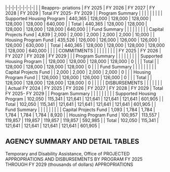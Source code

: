 |-|-|-|-|-|-|-|-|
| | Reappro-  priations | FY 2025 | FY 2026 | FY 2027 | FY 2028 | FY 2029 | Total FY 2025- FY 2029 |
| Program Summary | | | | | | | |
| Supported Housing Program | 440,365 | 128,000 | 128,000 | 128,000 | 128,000 | 128,000 | 640,000 |
| Total | 440,365 | 128,000 | 128,000 | 128,000 | 128,000 | 128,000 | 640,000 |
| Fund Summary | | | | | | | |
| Capital Projects Fund | 4,839 | 2,000 | 2,000 | 2,000 | 2,000 | 2,000 | 10,000 |
| Housing Program Fund | 435,526 | 126,000 | 126,000 | 126,000 | 126,000 | 126,000 | 630,000 |
| Total | 440,365 | 128,000 | 128,000 | 128,000 | 128,000 | 128,000 | 640,000 |
| | | COMMITMENTS | | | | | |
| | | FY 2025 | FY 2026 | FY 2027 | FY 2028 | FY 2029 | |
| Program Summary | | | | | | | |
| Supported Housing Program | | 128,000 | 128,000 | 128,000 | 128,000 | 0 | |
| Total | | 128,000 | 128,000 | 128,000 | 128,000 | 0 | |
| Fund Summary | | | | | | | |
| Capital Projects Fund | | 2,000 | 2,000 | 2,000 | 2,000 | 0 | |
| Housing Program Fund | | 126,000 | 126,000 | 126,000 | 126,000 | 0 | |
| Total | | 128,000 | 128,000 | 128,000 | 128,000 | 0 | |
| | | DISBURSEMENTS | | | | | |
| | Actual FY 2024 | FY 2025 | FY 2026 | FY 2027 | FY 2028 | FY 2029 | Total FY 2025- FY 2029 |
| Program Summary | | | | | | | |
| Supported Housing Program | 102,050 | 115,341 | 121,641 | 121,641 | 121,641 | 121,641 | 601,905 |
| Total | 102,050 | 115,341 | 121,641 | 121,641 | 121,641 | 121,641 | 601,905 |
| Fund Summary | | | | | | | |
| Capital Projects Fund | 1,093 | 1,784 | 1,784 | 1,784 | 1,784 | 1,784 | 8,920 |
| Housing Program Fund | 100,957 | 113,557 | 119,857 | 119,857 | 119,857 | 119,857 | 592,985 |
| Total | 102,050 | 115,341 | 121,641 | 121,641 | 121,641 | 121,641 | 601,905 |

## **AGENCY SUMMARY AND DETAIL TABLES**

Temporary and Disability Assistance, Office of PROJECTED APPROPRIATIONS AND DISBURSEMENTS BY PROGRAM FY 2025 THROUGH FY 2029 (thousands of dollars) APPROPRIATIONS